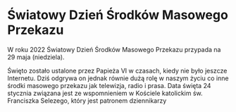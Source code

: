 # Światowy Dzień Środków Masowego Przekazu

W roku 2022 Światowy Dzień Środków Masowego Przekazu przypada na 29 maja (niedziela).

Święto zostało ustalone przez Papieża VI w czasach, kiedy nie było jeszcze Internetu. Dziś odgrywa on jednak równie dużą rolę w naszym życiu co inne środki masowego przekazu jak telewizja, radio i prasa. Data święta 24 stycznia związana jest ze wspomnieniem w Kościele katolickim św. Franciszka Selezego, który jest patronem dziennikarzy